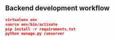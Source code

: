 ## Backend development workflow

```json
virtualenv env
source env/bin/activate
pip install -r requirements.txt
python manage.py runserver
```
